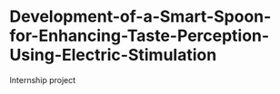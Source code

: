 # Development-of-a-Smart-Spoon-for-Enhancing-Taste-Perception-Using-Electric-Stimulation
Internship project
